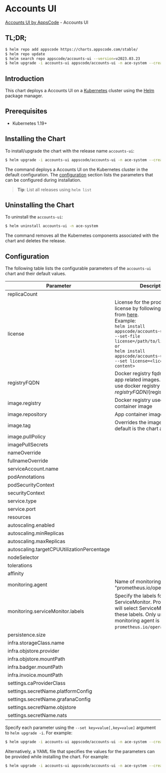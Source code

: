 # Accounts UI

[Accounts UI by AppsCode](https://github.com/bytebuilders) - Accounts UI

## TL;DR;

```bash
$ helm repo add appscode https://charts.appscode.com/stable/
$ helm repo update
$ helm search repo appscode/accounts-ui --version=v2023.03.23
$ helm upgrade -i accounts-ui appscode/accounts-ui -n ace-system --create-namespace --version=v2023.03.23
```

## Introduction

This chart deploys a Accounts UI on a [Kubernetes](http://kubernetes.io) cluster using the [Helm](https://helm.sh) package manager.

## Prerequisites

- Kubernetes 1.19+

## Installing the Chart

To install/upgrade the chart with the release name `accounts-ui`:

```bash
$ helm upgrade -i accounts-ui appscode/accounts-ui -n ace-system --create-namespace --version=v2023.03.23
```

The command deploys a Accounts UI on the Kubernetes cluster in the default configuration. The [configuration](#configuration) section lists the parameters that can be configured during installation.

> **Tip**: List all releases using `helm list`

## Uninstalling the Chart

To uninstall the `accounts-ui`:

```bash
$ helm uninstall accounts-ui -n ace-system
```

The command removes all the Kubernetes components associated with the chart and deletes the release.

## Configuration

The following table lists the configurable parameters of the `accounts-ui` chart and their default values.

|                 Parameter                  |                                                                                                                                                        Description                                                                                                                                                         |         Default         |
|--------------------------------------------|----------------------------------------------------------------------------------------------------------------------------------------------------------------------------------------------------------------------------------------------------------------------------------------------------------------------------|-------------------------|
| replicaCount                               |                                                                                                                                                                                                                                                                                                                            | <code>1</code>          |
| license                                    | License for the product. Get a license by following the steps from [here](https://license-issuer.appscode.com/). <br> Example: <br> `helm install appscode/accounts-ui \` <br> `--set-file license=/path/to/license/file` <br> `or` <br> `helm install appscode/accounts-ui \` <br> `--set license=<license file content>` | <code>""</code>         |
| registryFQDN                               | Docker registry fqdn used to pull app related images. Set this to use docker registry hosted at ${registryFQDN}/${registry}/${image}                                                                                                                                                                                       | <code>ghcr.io</code>    |
| image.registry                             | Docker registry used to pull app container image                                                                                                                                                                                                                                                                           | <code>appscode</code>   |
| image.repository                           | App container image                                                                                                                                                                                                                                                                                                        | <code>b3</code>         |
| image.tag                                  | Overrides the image tag whose default is the chart appVersion.                                                                                                                                                                                                                                                             | <code>""</code>         |
| image.pullPolicy                           |                                                                                                                                                                                                                                                                                                                            | <code>Always</code>     |
| imagePullSecrets                           |                                                                                                                                                                                                                                                                                                                            | <code>[]</code>         |
| nameOverride                               |                                                                                                                                                                                                                                                                                                                            | <code>""</code>         |
| fullnameOverride                           |                                                                                                                                                                                                                                                                                                                            | <code>""</code>         |
| serviceAccount.name                        |                                                                                                                                                                                                                                                                                                                            | <code>""</code>         |
| podAnnotations                             |                                                                                                                                                                                                                                                                                                                            | <code>{}</code>         |
| podSecurityContext                         |                                                                                                                                                                                                                                                                                                                            | <code>{}</code>         |
| securityContext                            |                                                                                                                                                                                                                                                                                                                            | <code>{}</code>         |
| service.type                               |                                                                                                                                                                                                                                                                                                                            | <code>ClusterIP</code>  |
| service.port                               |                                                                                                                                                                                                                                                                                                                            | <code>80</code>         |
| resources                                  |                                                                                                                                                                                                                                                                                                                            | <code>{}</code>         |
| autoscaling.enabled                        |                                                                                                                                                                                                                                                                                                                            | <code>false</code>      |
| autoscaling.minReplicas                    |                                                                                                                                                                                                                                                                                                                            | <code>1</code>          |
| autoscaling.maxReplicas                    |                                                                                                                                                                                                                                                                                                                            | <code>100</code>        |
| autoscaling.targetCPUUtilizationPercentage |                                                                                                                                                                                                                                                                                                                            | <code>80</code>         |
| nodeSelector                               |                                                                                                                                                                                                                                                                                                                            | <code>{}</code>         |
| tolerations                                |                                                                                                                                                                                                                                                                                                                            | <code>[]</code>         |
| affinity                                   |                                                                                                                                                                                                                                                                                                                            | <code>{}</code>         |
| monitoring.agent                           | Name of monitoring agent (eg "prometheus.io/operator")                                                                                                                                                                                                                                                                     | <code>""</code>         |
| monitoring.serviceMonitor.labels           | Specify the labels for ServiceMonitor. Prometheus crd will select ServiceMonitor using these labels. Only usable when monitoring agent is `prometheus.io/operator`.                                                                                                                                                        | <code>{}</code>         |
| persistence.size                           |                                                                                                                                                                                                                                                                                                                            | <code>10Gi</code>       |
| infra.storageClass.name                    |                                                                                                                                                                                                                                                                                                                            | <code>"standard"</code> |
| infra.objstore.provider                    |                                                                                                                                                                                                                                                                                                                            | <code>""</code>         |
| infra.objstore.mountPath                   |                                                                                                                                                                                                                                                                                                                            | <code>""</code>         |
| infra.badger.mountPath                     |                                                                                                                                                                                                                                                                                                                            | <code>/badger</code>    |
| infra.invoice.mountPath                    |                                                                                                                                                                                                                                                                                                                            | <code>/billing</code>   |
| settings.caProviderClass                   |                                                                                                                                                                                                                                                                                                                            | <code>""</code>         |
| settings.secretName.platformConfig         |                                                                                                                                                                                                                                                                                                                            | <code>""</code>         |
| settings.secretName.grafanaConfig          |                                                                                                                                                                                                                                                                                                                            | <code>""</code>         |
| settings.secretName.objstore               |                                                                                                                                                                                                                                                                                                                            | <code>""</code>         |
| settings.secretName.nats                   |                                                                                                                                                                                                                                                                                                                            | <code>""</code>         |


Specify each parameter using the `--set key=value[,key=value]` argument to `helm upgrade -i`. For example:

```bash
$ helm upgrade -i accounts-ui appscode/accounts-ui -n ace-system --create-namespace --version=v2023.03.23 --set replicaCount=1
```

Alternatively, a YAML file that specifies the values for the parameters can be provided while
installing the chart. For example:

```bash
$ helm upgrade -i accounts-ui appscode/accounts-ui -n ace-system --create-namespace --version=v2023.03.23 --values values.yaml
```
